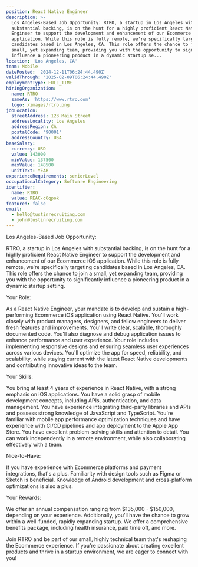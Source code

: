 ```yaml
---
position: React Native Engineer
description: >-
  Los Angeles-Based Job Opportunity: RTRO, a startup in Los Angeles with
  substantial backing, is on the hunt for a highly proficient React Native
  Engineer to support the development and enhancement of our Ecommerce iOS
  application. While this role is fully remote, we're specifically targeting
  candidates based in Los Angeles, CA. This role offers the chance to join a
  small, yet expanding team, providing you with the opportunity to significantly
  influence a pioneering product in a dynamic startup se...
location: 'Los Angeles, CA'
team: Mobile
datePosted: '2024-12-11T06:24:44.490Z'
validThrough: '2025-02-09T06:24:44.490Z'
employmentType: FULL_TIME
hiringOrganization:
  name: RTRO
  sameAs: 'https://www.rtro.com'
  logo: /images/rtro.png
jobLocation:
  streetAddress: 123 Main Street
  addressLocality: Los Angeles
  addressRegion: CA
  postalCode: '90001'
  addressCountry: USA
baseSalary:
  currency: USD
  value: 143000
  minValue: 137500
  maxValue: 148500
  unitText: YEAR
experienceRequirements: seniorLevel
occupationalCategory: Software Engineering
identifier:
  name: RTRO
  value: REAC-c6qpok
featured: false
email:
  - hello@tustinrecruiting.com
  - john@tustinrecruiting.com
---
```




Los Angeles-Based Job Opportunity:

RTRO, a startup in Los Angeles with substantial backing, is on the hunt for a highly proficient React Native Engineer to support the development and enhancement of our Ecommerce iOS application. While this role is fully remote, we're specifically targeting candidates based in Los Angeles, CA. This role offers the chance to join a small, yet expanding team, providing you with the opportunity to significantly influence a pioneering product in a dynamic startup setting.

Your Role:

As a React Native Engineer, your mandate is to develop and sustain a high-performing Ecommerce iOS application using React Native. You'll work closely with product managers, designers, and fellow engineers to deliver fresh features and improvements. You'll write clear, scalable, thoroughly documented code. You'll also diagnose and debug application issues to enhance performance and user experience. Your role includes implementing responsive designs and ensuring seamless user experiences across various devices. You'll optimize the app for speed, reliability, and scalability, while staying current with the latest React Native developments and contributing innovative ideas to the team.

Your Skills:

You bring at least 4 years of experience in React Native, with a strong emphasis on iOS applications. You have a solid grasp of mobile development concepts, including APIs, authentication, and data management. You have experience integrating third-party libraries and APIs and possess strong knowledge of JavaScript and TypeScript. You're familiar with mobile app performance optimization techniques and have experience with CI/CD pipelines and app deployment to the Apple App Store. You have excellent problem-solving skills and attention to detail. You can work independently in a remote environment, while also collaborating effectively with a team.

Nice-to-Have:

If you have experience with Ecommerce platforms and payment integrations, that's a plus. Familiarity with design tools such as Figma or Sketch is beneficial. Knowledge of Android development and cross-platform optimizations is also a plus.

Your Rewards:

We offer an annual compensation ranging from $135,000 - $150,000, depending on your experience. Additionally, you'll have the chance to grow within a well-funded, rapidly expanding startup. We offer a comprehensive benefits package, including health insurance, paid time off, and more.

Join RTRO and be part of our small, highly technical team that's reshaping the Ecommerce experience. If you're passionate about creating excellent products and thrive in a startup environment, we are eager to connect with you!